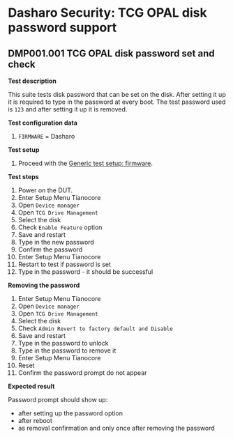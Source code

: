 # Dasharo Security: TCG OPAL disk password support

## DMP001.001 TCG OPAL disk password set and check

**Test description**

This suite tests disk password that can be set on the disk. After setting it up
it is required to type in the password at every boot. The test password used is
`123` and after setting it up it is removed.

**Test configuration data**

1. `FIRMWARE` = Dasharo

**Test setup**

1. Proceed with the
    [Generic test setup: firmware](../generic-test-setup.md).

**Test steps**

1. Power on the DUT.
1. Enter Setup Menu Tianocore
1. Open `Device manager`
1. Open `TCG Drive Management`
1. Select the disk
1. Check `Enable Feature` option
1. Save and restart
1. Type in the new password
1. Confirm the password
1. Enter Setup Menu Tianocore
1. Restart to test if password is set
1. Type in the password - it should be successful

**Removing the password**

1. Enter Setup Menu Tianocore
1. Open `Device manager`
1. Open `TCG Drive Management`
1. Select the disk
1. Check `Admin Revert to factory default and Disable`
1. Save and restart
1. Type in the password to unlock
1. Type in the password to remove it
1. Enter Setup Menu Tianocore
1. Reset
1. Confirm the password prompt do not appear

**Expected result**

Password prompt should show up:

* after setting up the password option
* after reboot
* as removal confirmation and only once after removing the password
